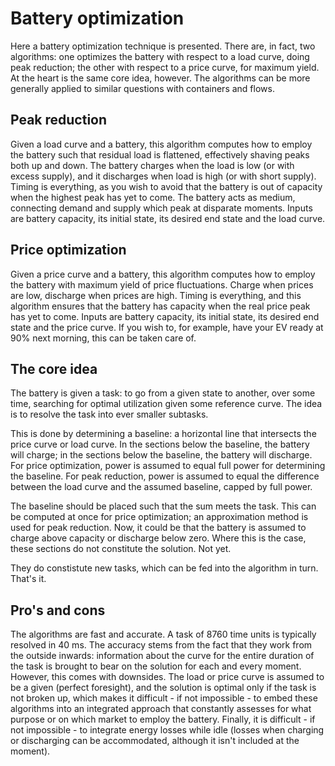 # Battery optimization
Here a battery optimization technique is presented. There are, in fact, two algorithms: one optimizes the battery with respect to a load curve, doing peak reduction; the other with respect to a price curve, for maximum yield. At the heart is the same core idea, however. The algorithms can be more generally applied to similar questions with containers and flows.

## Peak reduction
Given a load curve and a battery, this algorithm computes how to employ the battery such that residual load is flattened, effectively shaving peaks both up and down. The battery charges when the load is low (or with excess supply), and it discharges when load is high (or with short supply). Timing is everything, as you wish to avoid that the battery is out of capacity when the highest peak has yet to come. The battery acts as medium, connecting demand and supply which peak at disparate moments. Inputs are battery capacity, its initial state, its desired end state and the load curve.

## Price optimization
Given a price curve and a battery, this algorithm computes how to employ the battery with maximum yield of price fluctuations. Charge when prices are low, discharge when prices are high. Timing is everything, and this algorithm ensures that the battery has capacity when the real price peak has yet to come. Inputs are battery capacity, its initial state, its desired end state and the price curve. If you wish to, for example, have your EV ready at 90% next morning, this can be taken care of.

## The core idea
The battery is given a task: to go from a given state to another, over some time, searching for optimal utilization given some reference curve. The idea is to resolve the task into ever smaller subtasks.

This is done by determining a baseline: a horizontal line that intersects the price curve or load curve. In the sections below the baseline, the battery will charge; in the sections below the baseline, the battery will discharge. For price optimization, power is assumed to equal full power for determining the baseline. For peak reduction, power is assumed to equal the difference between the load curve and the assumed baseline, capped by full power.

The baseline should be placed such that the sum meets the task. This can be computed at once for price optimization; an approximation method is used for peak reduction. Now, it could be that the battery is assumed to charge above capacity or discharge below zero. Where this is the case, these sections do not constitute the solution. Not yet.

They do constistute new tasks, which can be fed into the algorithm in turn. That's it.

## Pro's and cons
The algorithms are fast and accurate. A task of 8760 time units is typically resolved in 40 ms. The accuracy stems from the fact that they work from the outside inwards: information about the curve for the entire duration of the task is brought to bear on the solution for each and every moment. However, this comes with downsides. The load or price curve is assumed to be a given (perfect foresight), and the solution is optimal only if the task is not broken up, which makes it difficult - if not impossible - to embed these algorithms into an integrated approach that constantly assesses for what purpose or on which market to employ the battery. Finally, it is difficult - if not impossible - to integrate energy losses while idle (losses when charging or discharging can be accommodated, although it isn't included at the moment).
